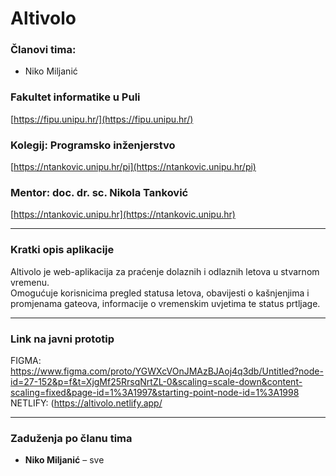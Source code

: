 # Altivolo

### Članovi tima:
- Niko Miljanić  


### Fakultet informatike u Puli  
[https://fipu.unipu.hr/](https://fipu.unipu.hr/)

### Kolegij: Programsko inženjerstvo  
[https://ntankovic.unipu.hr/pi](https://ntankovic.unipu.hr/pi)

### Mentor: doc. dr. sc. Nikola Tanković  
[https://ntankovic.unipu.hr](https://ntankovic.unipu.hr)

---

### Kratki opis aplikacije
Altivolo je web-aplikacija za praćenje dolaznih i odlaznih letova u stvarnom vremenu.  
Omogućuje korisnicima pregled statusa letova, obavijesti o kašnjenjima i promjenama gateova, informacije o vremenskim uvjetima te status prtljage.  

---

### Link na javni prototip
FIGMA: https://www.figma.com/proto/YGWXcVOnJMAzBJAoj4q3db/Untitled?node-id=27-152&p=f&t=XjgMf25RrsqNrtZL-0&scaling=scale-down&content-scaling=fixed&page-id=1%3A1997&starting-point-node-id=1%3A1998
NETLIFY: (https://altivolo.netlify.app/

---

### Zaduženja po članu tima
- **Niko Miljanić** – sve
  
